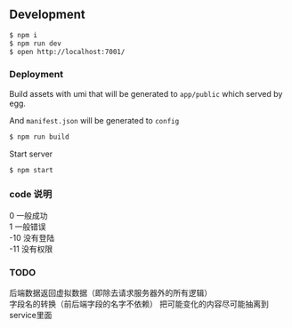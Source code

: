 ## Development

```bash
$ npm i
$ npm run dev
$ open http://localhost:7001/
```

### Deployment

Build assets with umi that will be generated to `app/public` which served by egg.

And `manifest.json` will be generated to `config`

```bash
$ npm run build
```

Start server

```bash
$ npm start
```

### code 说明
0 一般成功  
1 一般错误  
-10 没有登陆  
-11 没有权限  

### TODO
后端数据返回虚拟数据（即除去请求服务器外的所有逻辑）  
字段名的转换（前后端字段的名字不依赖） 
把可能变化的内容尽可能抽离到service里面  

